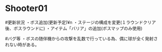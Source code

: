 # Shooter01

#更新状況
・ボス追加(更新予定)¥n
・ステージの構成を変更(１ラウンドクリア後、ボスラウンドに)
・アイテム「バリア」の追加(ボスマップのみ使用)

#バグ等
・ボスの随伴機からの攻撃を乱数で行っている為、偶に球が全く発射されない時がある。
